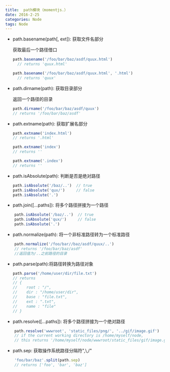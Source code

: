 ```yaml
---
title:  path模块（momentjs.）
date: 2016-2-25
categories: Node
tags: Node
---
```


-   path.basename(path[, ext]): 获取文件名部分
    
    获取最后一个路径借口
    ```js
    path.basename('/foo/bar/baz/asdf/quux.html')
      // returns 'quux.html'
    
    path.basename('/foo/bar/baz/asdf/quux.html', '.html')
      // returns 'quux'
    
    ```

-   path.dirname(path): 获取目录部分
    
    返回一个路径的目录
    ```js
    path.dirname('/foo/bar/baz/asdf/quux')
    // returns '/foo/bar/baz/asdf'
    ```
-   path.extname(path): 获取扩展名部分
    ```js
    path.extname('index.html')
    // returns '.html'

    path.extname('index')
    // returns ''
    
    path.extname('.index')
    // returns ''
    ```

-   path.isAbsolute(path): 判断是否是绝对路径

    ```js
    path.isAbsolute('/baz/..')  // true
    path.isAbsolute('qux/')     // false
    path.isAbsolute('.')
    ```
-   path.join([...paths]): 将多个路径拼接为一个路径
```js
    path.isAbsolute('/baz/..')  // true
    path.isAbsolute('qux/')     // false
    path.isAbsolute('.')

```
-   path.normalize(path): 将一个非标准路径转为一个标准路径
```js
    path.normalize('/foo/bar//baz/asdf/quux/..')
    // returns '/foo/bar/baz/asdf'
    //返回值为/..之前路径的目录

```
-   path.parse(path):将路径转换为路径对象
    ```js
    path.parse('/home/user/dir/file.txt')
    // returns
    // {
    //    root : "/",
    //    dir : "/home/user/dir",
    //    base : "file.txt",
    //    ext : ".txt",
    //    name : "file"
    // }
    ```
-   path.resolve([...paths]): 将多个路径拼接为一个绝对路径
```js
    path.resolve('wwwroot', 'static_files/png/', '../gif/image.gif')
    // if the current working directory is /home/myself/node,
    // this returns '/home/myself/node/wwwroot/static_files/gif/image.gif'
```

-   path.sep: 获取操作系统路径分隔符"\,\\,/"

```js
    'foo/bar/baz'.split(path.sep)
    // returns ['foo', 'bar', 'baz']
```
